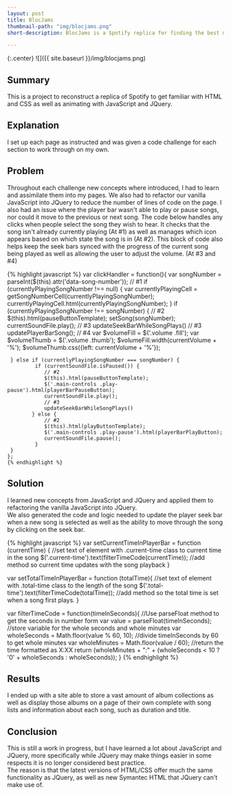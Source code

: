 ```yaml
---
layout: post
title: BlocJams
thumbnail-path: "img/blocjams.png"
short-description: BlocJams is a Spotify replica for finding the best music and listening to it online.

---
```


{:.center}
![]({{ site.baseurl }}/img/blocjams.png)

## Summary

This is a project to reconstruct a replica of Spotify to get familiar with HTML and CSS as well as animating with JavaScript and JQuery.

## Explanation

I set up each page as instructed and was given a code challenge for each section to work through on my own.

## Problem

Throughout each challenge new concepts where introduced, I had to learn and assimilate them into my pages.  We also had to refactor our vanilla JavaScript into JQuery to reduce the number of lines of code on the page.  I also had an issue where the player bar wasn't able to play or pause songs, nor could it move to the previous or next song.  The code below handles any clicks when people select the song they wish to hear.  It checks that the song isn't already currently playing (At #1) as well as manages which icon appears based on which state the song is in (At #2).  This block of code also helps keep the seek bars synced with the progress of the current song being played as well as allowing the user to adjust the volume. (At #3 and #4)

{% highlight javascript %}
var clickHandler = function(){
       var songNumber = parseInt($(this).attr('data-song-number'));
       // #1
       if (currentlyPlayingSongNumber !== null) {
       var currentlyPlayingCell = getSongNumberCell(currentlyPlayingSongNumber);
       currentlyPlayingCell.html(currentlyPlayingSongNumber);
     }
       if (currentlyPlayingSongNumber !== songNumber) {
       // #2
       $(this).html(pauseButtonTemplate);
       setSong(songNumber);
       currentSoundFile.play();
       // #3
       updateSeekBarWhileSongPlays()
       // #3
       updatePlayerBarSong();
       // #4
       var $volumeFill = $('.volume .fill');
       var $volumeThumb = $('.volume .thumb');
       $volumeFill.width(currentVolume + '%');
       $volumeThumb.css({left: currentVolume + '%'});

     } else if (currentlyPlayingSongNumber === songNumber) {
             if (currentSoundFile.isPaused()) {
                // #2
                $(this).html(pauseButtonTemplate);
                $('.main-controls .play-pause').html(playerBarPauseButton);
                currentSoundFile.play();
                // #3
                updateSeekBarWhileSongPlays()
            } else {
                // #2
                $(this).html(playButtonTemplate);
                $('.main-controls .play-pause').html(playerBarPlayButton);
                currentSoundFile.pause();
             }
     }
    };
    {% endhighlight %}

## Solution

I learned new concepts from JavaScript and JQuery and applied them to refactoring the vanilla JavaScript into JQuery.  
We also generated the code and logic needed to update the player seek bar when a new song is selected as well as the ability to move through the song by clicking on the seek bar.

{% highlight javascript %}
var setCurrentTimeInPlayerBar = function (currentTime) {
    //set text of element with .current-time class to current time in the song
    $('.current-time').text(filterTimeCode(currentTime));
    //add method so current time updates with the song playback
  }

  var setTotalTimeInPlayerBar = function (totalTime){
    //set text of element with .total-time class to the length of the song
    $('.total-time').text(filterTimeCode(totalTime));
    //add method so the total time is set when a song first plays.
  }

  var filterTimeCode = function(timeInSeconds){
    //Use parseFloat method to get the seconds in number form
    var value = parseFloat(timeInSeconds);
    //store variable for the whole seconds and whole minutes
    var wholeSeconds = Math.floor(value % 60, 10);
    //divide timeInSeconds by 60 to get whole minutes
    var wholeMinutes = Math.floor(value / 60);
    //return the time formatted as X:XX
    return (wholeMinutes + ":" + (wholeSeconds < 10 ? '0' + wholeSeconds : wholeSeconds));
  }
  {% endhighlight %}

## Results

I ended up with a site able to store a vast amount of album collections as well as display those albums on a page of their own complete with song lists and information about each song, such as duration and title.

## Conclusion

This is still a work in progress, but I have learned a lot about JavaScript and JQuery, more specifically while JQuery may make things easier in some respects it is no longer considered best practice.  
The reason is that the latest versions of HTML/CSS offer much the same functionality as JQuery, as well as new Symantec HTML that JQuery can't make use of.
